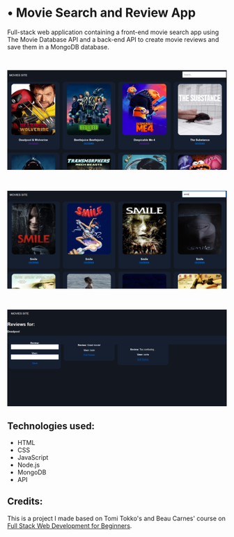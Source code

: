 # •	Movie Search and Review App
Full-stack web application containing a front-end movie search app using The Movie Database API and a back-end API to create movie reviews and save them in a MongoDB database.

<br />

![App_home_page.png](./App_home_page.png)

<br />

![App_movie_search.png](./App_movie_search.png)

<br />

![App_reviews_page.png](./App_reviews_page.png)

## Technologies used:

* HTML
* CSS
* JavaScript
* Node.js
* MongoDB
* API

## Credits:

This is a project I made based on Tomi Tokko's and Beau Carnes' course on [Full Stack Web Development for Beginners](https://www.youtube.com/watch?v=nu_pCVPKzTk).
